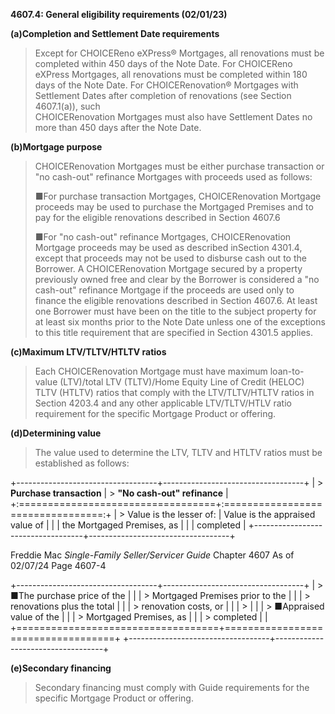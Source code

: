 **4607.4: General eligibility requirements (02/01/23)**

**(a)Completion and Settlement Date requirements**

> Except for CHOICEReno eXPress® Mortgages, all renovations must be
> completed within 450 days of the Note Date. For CHOICEReno eXPress
> Mortgages, all renovations must be completed within 180 days of the
> Note Date. For CHOICERenovation® Mortgages with Settlement Dates after
> completion of renovations (see Section 4607.1(a)), such\
> CHOICERenovation Mortgages must also have Settlement Dates no more
> than 450 days after the Note Date.

**(b)Mortgage purpose**

> CHOICERenovation Mortgages must be either purchase transaction or "no
> cash-out" refinance Mortgages with proceeds used as follows:
>
> ■For purchase transaction Mortgages, CHOICERenovation Mortgage
> proceeds may be used to purchase the Mortgaged Premises and to pay for
> the eligible renovations described in Section 4607.6
>
> ■For "no cash-out" refinance Mortgages, CHOICERenovation Mortgage
> proceeds may be used as described inSection 4301.4, except that
> proceeds may not be used to disburse cash out to the Borrower. A
> CHOICERenovation Mortgage secured by a property previously owned free
> and clear by the Borrower is considered a "no cash-out" refinance
> Mortgage if the proceeds are used only to finance the eligible
> renovations described in Section 4607.6. At least one Borrower must
> have been on the title to the subject property for at least six months
> prior to the Note Date unless one of the exceptions to this title
> requirement that are specified in Section 4301.5 applies.

**(c)Maximum LTV/TLTV/HTLTV ratios**

> Each CHOICERenovation Mortgage must have maximum loan-to-value
> (LTV)/total LTV (TLTV)/Home Equity Line of Credit (HELOC) TLTV (HTLTV)
> ratios that comply with the LTV/TLTV/HTLTV ratios in Section 4203.4
> and any other applicable LTV/TLTV/HTLV ratio requirement for the
> specific Mortgage Product or offering.

**(d)Determining value**

> The value used to determine the LTV, TLTV and HTLTV ratios must be
> established as follows:

+-----------------------------------+-----------------------------------+
| > **Purchase transaction**        | > **"No cash-out" refinance**     |
+:==================================+:=================================:+
| > Value is the lesser of:         | Value is the appraised value of   |
|                                   | the Mortgaged Premises, as        |
|                                   | completed                         |
+-----------------------------------+-----------------------------------+

Freddie Mac *Single-Family Seller/Servicer Guide* Chapter 4607 As of
02/07/24 Page 4607-4

+-----------------------------------+-----------------------------------+
| > ■The purchase price of the      |                                   |
| > Mortgaged Premises prior to the |                                   |
| > renovations plus the total      |                                   |
| > renovation costs, or            |                                   |
| >                                 |                                   |
| > ■Appraised value of the         |                                   |
| > Mortgaged Premises, as          |                                   |
| > completed                       |                                   |
+===================================+===================================+
+-----------------------------------+-----------------------------------+

**(e)Secondary financing**

> Secondary financing must comply with Guide requirements for the
> specific Mortgage Product or offering.